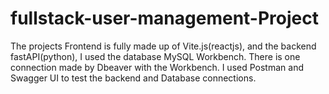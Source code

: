 # fullstack-user-management-Project
The projects Frontend is fully made up of Vite.js(reactjs), and the backend fastAPI(python), I used the database MySQL Workbench. There is one connection made by Dbeaver with the Workbench. I used Postman and Swagger UI to test the backend and Database connections.
